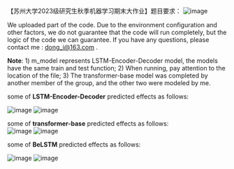 【苏州大学2023级研究生秋季机器学习期末大作业】题目要求：
![image](https://github.com/MaoDong9/sequence-feature-predicton-ML-and-DL/assets/103551781/ffd1d472-5480-481c-81e2-e63101816d5e)  



We uploaded part of the code. 
Due to the environment configuration and other factors, we do not guarantee that the code will run completely, but the logic of the code we can guarantee. If you have any questions, please contact me : dong_i@163.com .

**Note**: 1) m_model represents LSTM-Encoder-Decoder model, the models have the same train and test function; 2) When running, pay attention to the location of the file; 3) The transformer-base model was completed by another member of the group, and the other two were modeled by me.

some of **LSTM-Encoder-Decoder** predicted effects as follows:  

![image](https://github.com/MaoDong9/sequence-feature-predicton-ML-and-DL/assets/103551781/60dffb21-c637-4266-bce9-4e4bcf09d1b7)
![image](https://github.com/MaoDong9/sequence-feature-predicton-ML-and-DL/assets/103551781/02360741-e423-4f74-9862-1176305b6ae1)  


some of **transformer-base** predicted effects as follows:  
![image](https://github.com/MaoDong9/sequence-feature-predicton-ML-and-DL/assets/103551781/f79e60e2-221b-45ac-8b5d-d58b2c9840b8)
![image](https://github.com/MaoDong9/sequence-feature-predicton-ML-and-DL/assets/103551781/50070089-8f00-4045-b943-78de0efa8d80)  





some of **BeLSTM** predicted effects as follows:  

![image](https://github.com/MaoDong9/sequence-feature-predicton-ML-and-DL/assets/103551781/425971a4-50f0-470d-bc36-4ae82d60fdd5)
![image](https://github.com/MaoDong9/sequence-feature-predicton-ML-and-DL/assets/103551781/0d87d0c0-79be-42b3-95ee-d5786525fed2)





